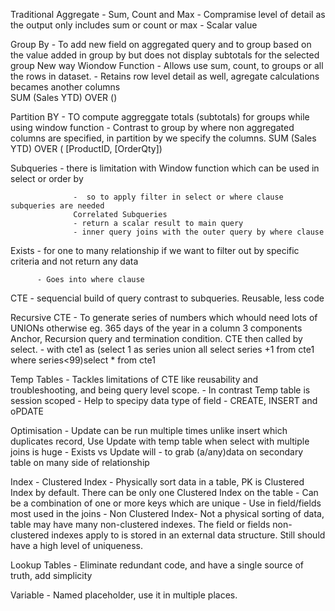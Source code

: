 Traditional
Aggregate - Sum, Count and Max - Compramise level of detail as the output only includes sum or count or max - Scalar value

Group By  - To add new field on aggregated query and to group based on the value added in group by
            but does not display subtotals for the selected group
New way
Wiondow Function - Allows use sum, count, to groups or all the rows in dataset.
                 - Retains row level detail as well, agregate calculations becames another columns               
SUM (Sales YTD) OVER ()

Partition BY           - TO compute aggreggate totals (subtotals) for groups while using window function
                       - Contrast to group by where non aggregated columns are specified, in partition by we specify the columns.
SUM (Sales YTD) OVER ( [ProductID, [OrderQty])

Subqueries        - there is limitation with Window function which can be used in select or order by

                  -  so to apply filter in select or where clause subqueries are needed
                  Correlated Subqueries
                  - return a scalar result to main query
                  - inner query joins with the outer query by where clause
                  
 Exists - for one to many relationship if we want to filter out by specific criteria and not return any data
                        
          - Goes into where clause
          
CTE       - sequencial build of query contrast to subqueries. Reusable, less code

Recursive CTE - To generate series of numbers which whould need lots of UNIONs otherwise eg. 365 days of the year in a column
                3 components  Anchor, Recursion query and termination condition. CTE then called by select.
                - with cte1 as (select 1 as series union all select series +1  from cte1 where series<99)select * from cte1
                
Temp Tables             - Tackles limitations of CTE like reusability and troubleshooting, and being query level scope.
                        - In contrast Temp table is session scoped
                        - Help to specipy data type of field
                        - CREATE, INSERT and oPDATE
            
Optimisation            - Update can be run multiple times unlike insert which duplicates record, Use Update with temp table when select with multiple joins is huge
                        - Exists vs Update will - to grab (a/any)data on secondary table on many side of relationship
                        
Index                - Clustered Index - Physically sort data in a table, PK is Clustered Index by default. There can be only one Clustered Index on the table
                        - Can be a combination of one or more keys which are unique
                        - Use in field/fields most used in the joins
                     - Non Clustered Index- Not a physical sorting of data, table may have many non-clustered indexes. The field or fields non-clustered indexes
                        apply to is stored in an external data structure. Still should have a high level of uniqueness.
                        
                        
Lookup Tables        - Eliminate redundant code, and have a single source of truth, add simplicity

Variable             - Named placeholder, use it in multiple places.
            

